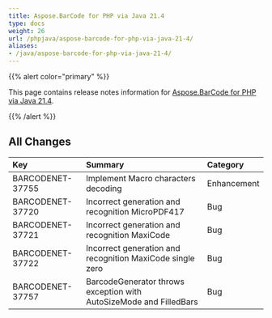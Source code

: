 ```yaml
---
title: Aspose.BarCode for PHP via Java 21.4
type: docs
weight: 26
url: /phpjava/aspose-barcode-for-php-via-java-21-4/
aliases:
- /java/aspose-barcode-for-php-via-java-21-4/
---
```


{{% alert color="primary" %}} 

This page contains release notes information for [Aspose.BarCode for PHP via Java 21.4](https://downloads.aspose.com/barcode/php/new-releases/aspose.barcode-for-php-via-java-21.4/).

{{% /alert %}} 
## **All Changes**

|**Key**|**Summary**|**Category**|
| :- | :- | :- |
|BARCODENET-37755|Implement Macro characters decoding|Enhancement|
|BARCODENET-37720|Incorrect generation and recognition MicroPDF417|Bug|
|BARCODENET-37721|Incorrect generation and recognition MaxiCode|Bug|
|BARCODENET-37722|Incorrect generation and recognition MaxiCode single zero|Bug|
|BARCODENET-37757|BarcodeGenerator throws exception with AutoSizeMode and FilledBars|Bug|